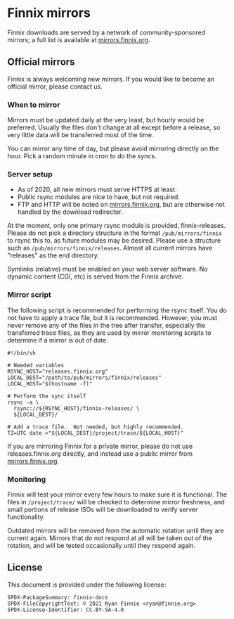 # Finnix mirrors

Finnix downloads are served by a network of community-sponsored mirrors; a full list is available at [mirrors.finnix.org](https://mirrors.finnix.org/).

## Official mirrors

Finnix is always welcoming new mirrors.
If you would like to become an official mirror, please contact us.

### When to mirror

Mirrors must be updated daily at the very least, but hourly would be preferred.
Usually the files don't change at all except before a release, so very little data will be transferred most of the time.

You can mirror any time of day, but please avoid mirroring directly on the hour.
Pick a random minute in cron to do the syncs.

### Server setup

* As of 2020, all new mirrors must serve HTTPS at least.
* Public rsync modules are nice to have, but not required.
* FTP and HTTP will be noted on [mirrors.finnix.org](https://mirrors.finnix.org/), but are otherwise not handled by the download redirector.

At the moment, only one primary rsync module is provided, finnix-releases.
Please do not pick a directory structure in the format `/pub/mirrors/finnix` to rsync this to, as future modules may be desired.
Please use a structure such as `/pub/mirrors/finnix/releases`. Almost all current mirrors have "releases" as the end directory.

Symlinks (relative) must be enabled on your web server software.
No dynamic content (CGI, etc) is served from the Finnix archive.

### Mirror script

The following script is recommended for performing the rsync itself.
You do not have to apply a trace file, but it is recommended.
However, you must never remove any of the files in the tree after transfer, especially the transferred trace files, as they are used by mirror monitoring scripts to determine if a mirror is out of date.

```shell
#!/bin/sh

# Needed variables
RSYNC_HOST="releases.finnix.org"
LOCAL_DEST="/path/to/pub/mirrors/finnix/releases"
LOCAL_HOST="$(hostname -f)"

# Perform the sync itself
rsync -a \
  rsync://${RSYNC_HOST}/finnix-releases/ \
  ${LOCAL_DEST}/

# Add a trace file.  Not needed, but highly recommended.
TZ=UTC date >"${LOCAL_DEST}/project/trace/${LOCAL_HOST}"
```

If you are mirroring Finnix for a private mirror, please do not use releases.finnix.org directly, and instead use a public mirror from [mirrors.finnix.org](https://mirrors.finnix.org/).

### Monitoring

Finnix will test your mirror every few hours to make sure it is functional.
The files in `/project/trace/` will be checked to determine mirror freshness, and small portions of release ISOs will be downloaded to verify server functionality.

Outdated mirrors will be removed from the automatic rotation until they are current again.
Mirrors that do not respond at all will be taken out of the rotation, and will be tested occasionally until they respond again.

## License

This document is provided under the following license:

    SPDX-PackageSummary: finnix-docs
    SPDX-FileCopyrightText: © 2021 Ryan Finnie <ryan@finnie.org>
    SPDX-License-Identifier: CC-BY-SA-4.0
